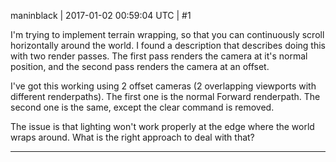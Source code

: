 maninblack | 2017-01-02 00:59:04 UTC | #1

I'm trying to implement terrain wrapping, so that you can continuously scroll horizontally around the world.  I found a description that describes doing this with two render passes.  The first pass renders the camera at it's normal position, and the second pass renders the camera at an offset.

I've got this working using 2 offset cameras (2 overlapping viewports with different renderpaths).  The first one is the normal Forward renderpath.  The second one is the same, except the clear command is removed.  

The issue is that lighting won't work properly at the edge where the world wraps around.  What is the right approach to deal with that?

-------------------------

